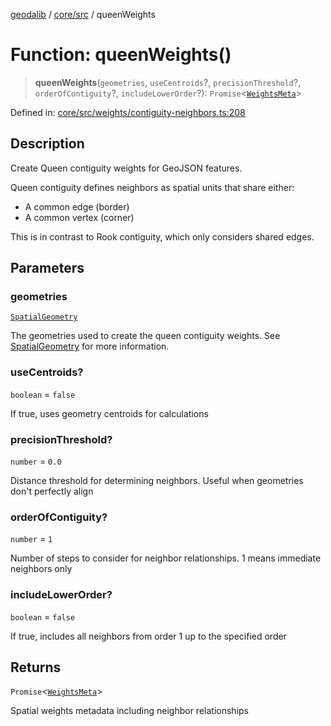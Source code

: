 [geodalib](../../../modules.md) / [core/src](../index.md) / queenWeights

# Function: queenWeights()

> **queenWeights**(`geometries`, `useCentroids`?, `precisionThreshold`?, `orderOfContiguity`?, `includeLowerOrder`?): `Promise`\<[`WeightsMeta`](../type-aliases/WeightsMeta.md)\>

Defined in: [core/src/weights/contiguity-neighbors.ts:208](https://github.com/GeoDaCenter/geoda-lib/blob/3f9453a08cf3d7f96b1a0d65d18359804129d8d2/js/packages/core/src/weights/contiguity-neighbors.ts#L208)

## Description
Create Queen contiguity weights for GeoJSON features.

Queen contiguity defines neighbors as spatial units that share either:
- A common edge (border)
- A common vertex (corner)

This is in contrast to Rook contiguity, which only considers shared edges.

## Parameters

### geometries

[`SpatialGeometry`](../type-aliases/SpatialGeometry.md)

The geometries used to create the queen contiguity weights. See [SpatialGeometry](../type-aliases/SpatialGeometry.md) for more information.

### useCentroids?

`boolean` = `false`

If true, uses geometry centroids for calculations

### precisionThreshold?

`number` = `0.0`

Distance threshold for determining neighbors.
                                          Useful when geometries don't perfectly align

### orderOfContiguity?

`number` = `1`

Number of steps to consider for neighbor relationships.
                                        1 means immediate neighbors only

### includeLowerOrder?

`boolean` = `false`

If true, includes all neighbors from order 1
                                            up to the specified order

## Returns

`Promise`\<[`WeightsMeta`](../type-aliases/WeightsMeta.md)\>

Spatial weights metadata including neighbor relationships
